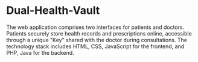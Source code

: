 # Dual-Health-Vault
The web application comprises two interfaces for patients  and doctors. Patients securely store health records and prescriptions online, accessible through a unique  "Key" shared with the doctor during consultations. The technology stack includes HTML, CSS, JavaScript  for the frontend, and PHP, Java for the backend.
